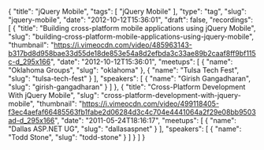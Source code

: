 {
  "title": "jQuery Mobile",
  "tags": [
    "jQuery Mobile"
  ],
  "type": "tag",
  "slug": "jquery-mobile",
  "date": "2012-10-12T15:36:01",
  "draft": false,
  "recordings": [
    {
      "title": "Building cross-platform mobile applications using jQuery Mobile",
      "slug": "building-cross-platform-mobile-applications-using-jquery-mobile",
      "thumbnail": "https://i.vimeocdn.com/video/485963143-b317bd8d958bae33d55de18de853e54a8d2efbda3c33ae89b2caaf8ff9bf115c-d_295x166",
      "date": "2012-10-12T15:36:01",
      "meetups": [
        {
          "name": "Oklahoma Groups",
          "slug": "oklahoma"
        },
        {
          "name": "Tulsa Tech Fest",
          "slug": "tulsa-tech-fest"
        }
      ],
      "speakers": [
        {
          "name": "Girish Gangadharan",
          "slug": "girish-gangadharan"
        }
      ]
    },
    {
      "title": "Cross-Platform Development With jQuery Mobile",
      "slug": "cross-platform-development-with-jquery-mobile",
      "thumbnail": "https://i.vimeocdn.com/video/499118405-f3ec4aefaf66485563fb1fabe2d06284d3c4c704e4441064a2f29e08bb9503ad-d_295x166",
      "date": "2011-05-24T18:16:17",
      "meetups": [
        {
          "name": "Dallas ASP.NET UG",
          "slug": "dallasaspnet"
        }
      ],
      "speakers": [
        {
          "name": "Todd Stone",
          "slug": "todd-stone"
        }
      ]
    }
  ]
}